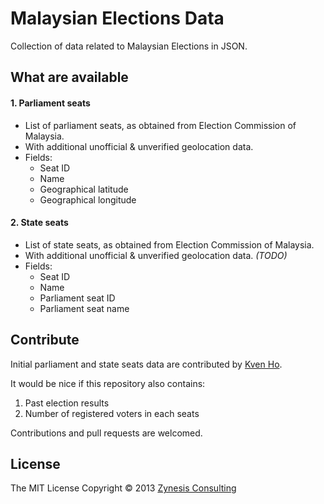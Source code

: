 # Malaysian Elections Data

Collection of data related to Malaysian Elections in JSON.

## What are available

#### 1. Parliament seats

- List of parliament seats, as obtained from Election Commission of Malaysia.
- With additional unofficial & unverified geolocation data.
- Fields:
    - Seat ID
    - Name
    - Geographical latitude
    - Geographical longitude



#### 2. State seats

- List of state seats, as obtained from Election Commission of Malaysia.
- With additional unofficial & unverified geolocation data. _(TODO)_
- Fields:
    - Seat ID
    - Name
    - Parliament seat ID
    - Parliament seat name

## Contribute

Initial parliament and state seats data are contributed by [Kven Ho](https://github.com/imkven).

It would be nice if this repository also contains:

1. Past election results
1. Number of registered voters in each seats

Contributions and pull requests are welcomed.


## License
The MIT License
Copyright © 2013 [Zynesis Consulting](http://zynesis.com/)

